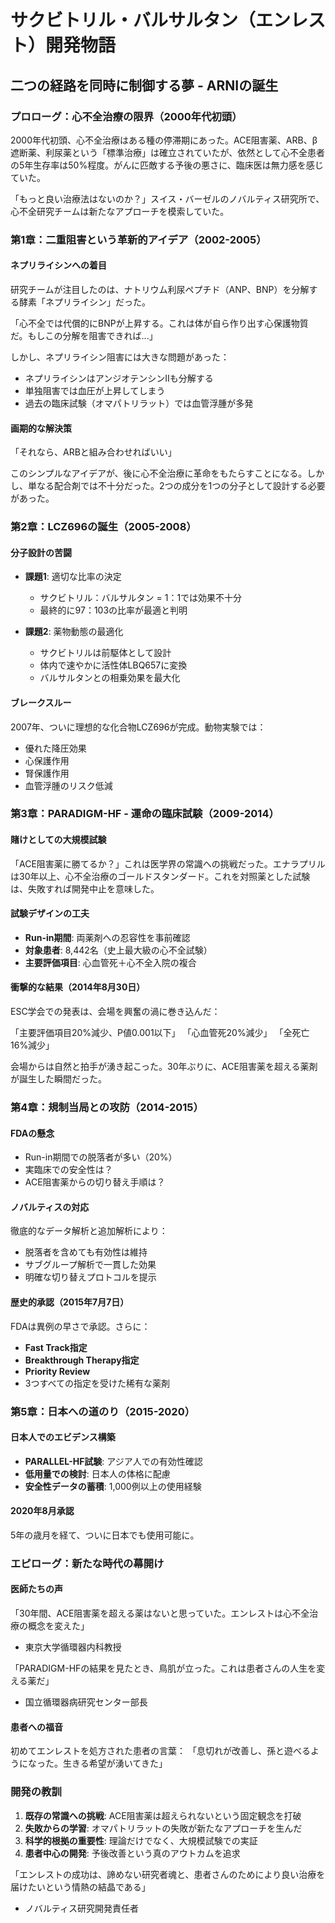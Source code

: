 # サクビトリル・バルサルタン（エンレスト）開発物語

## 二つの経路を同時に制御する夢 - ARNIの誕生

### プロローグ：心不全治療の限界（2000年代初頭）

2000年代初頭、心不全治療はある種の停滞期にあった。ACE阻害薬、ARB、β遮断薬、利尿薬という「標準治療」は確立されていたが、依然として心不全患者の5年生存率は50%程度。がんに匹敵する予後の悪さに、臨床医は無力感を感じていた。

「もっと良い治療法はないのか？」スイス・バーゼルのノバルティス研究所で、心不全研究チームは新たなアプローチを模索していた。

### 第1章：二重阻害という革新的アイデア（2002-2005）

#### ネプリライシンへの着目

研究チームが注目したのは、ナトリウム利尿ペプチド（ANP、BNP）を分解する酵素「ネプリライシン」だった。

「心不全では代償的にBNPが上昇する。これは体が自ら作り出す心保護物質だ。もしこの分解を阻害できれば...」

しかし、ネプリライシン阻害には大きな問題があった：
- ネプリライシンはアンジオテンシンIIも分解する
- 単独阻害では血圧が上昇してしまう
- 過去の臨床試験（オマパトリラット）では血管浮腫が多発

#### 画期的な解決策

「それなら、ARBと組み合わせればいい」

このシンプルなアイデアが、後に心不全治療に革命をもたらすことになる。しかし、単なる配合剤では不十分だった。2つの成分を1つの分子として設計する必要があった。

### 第2章：LCZ696の誕生（2005-2008）

#### 分子設計の苦闘

- **課題1**: 適切な比率の決定
  - サクビトリル：バルサルタン = 1：1では効果不十分
  - 最終的に97：103の比率が最適と判明
  
- **課題2**: 薬物動態の最適化
  - サクビトリルは前駆体として設計
  - 体内で速やかに活性体LBQ657に変換
  - バルサルタンとの相乗効果を最大化

#### ブレークスルー

2007年、ついに理想的な化合物LCZ696が完成。動物実験では：
- 優れた降圧効果
- 心保護作用
- 腎保護作用
- 血管浮腫のリスク低減

### 第3章：PARADIGM-HF - 運命の臨床試験（2009-2014）

#### 賭けとしての大規模試験

「ACE阻害薬に勝てるか？」これは医学界の常識への挑戦だった。エナラプリルは30年以上、心不全治療のゴールドスタンダード。これを対照薬とした試験は、失敗すれば開発中止を意味した。

#### 試験デザインの工夫

- **Run-in期間**: 両薬剤への忍容性を事前確認
- **対象患者**: 8,442名（史上最大級の心不全試験）
- **主要評価項目**: 心血管死＋心不全入院の複合

#### 衝撃的な結果（2014年8月30日）

ESC学会での発表は、会場を興奮の渦に巻き込んだ：

「主要評価項目20%減少、P値0.001以下」
「心血管死20%減少」
「全死亡16%減少」

会場からは自然と拍手が湧き起こった。30年ぶりに、ACE阻害薬を超える薬剤が誕生した瞬間だった。

### 第4章：規制当局との攻防（2014-2015）

#### FDAの懸念

- Run-in期間での脱落者が多い（20%）
- 実臨床での安全性は？
- ACE阻害薬からの切り替え手順は？

#### ノバルティスの対応

徹底的なデータ解析と追加解析により：
- 脱落者を含めても有効性は維持
- サブグループ解析で一貫した効果
- 明確な切り替えプロトコルを提示

#### 歴史的承認（2015年7月7日）

FDAは異例の早さで承認。さらに：
- **Fast Track指定**
- **Breakthrough Therapy指定**
- **Priority Review**
- 3つすべての指定を受けた稀有な薬剤

### 第5章：日本への道のり（2015-2020）

#### 日本人でのエビデンス構築

- **PARALLEL-HF試験**: アジア人での有効性確認
- **低用量での検討**: 日本人の体格に配慮
- **安全性データの蓄積**: 1,000例以上の使用経験

#### 2020年8月承認

5年の歳月を経て、ついに日本でも使用可能に。

### エピローグ：新たな時代の幕開け

#### 医師たちの声

「30年間、ACE阻害薬を超える薬はないと思っていた。エンレストは心不全治療の概念を変えた」
- 東京大学循環器内科教授

「PARADIGM-HFの結果を見たとき、鳥肌が立った。これは患者さんの人生を変える薬だ」
- 国立循環器病研究センター部長

#### 患者への福音

初めてエンレストを処方された患者の言葉：
「息切れが改善し、孫と遊べるようになった。生きる希望が湧いてきた」

### 開発の教訓

1. **既存の常識への挑戦**: ACE阻害薬は超えられないという固定観念を打破
2. **失敗からの学習**: オマパトリラットの失敗が新たなアプローチを生んだ
3. **科学的根拠の重要性**: 理論だけでなく、大規模試験での実証
4. **患者中心の開発**: 予後改善という真のアウトカムを追求

「エンレストの成功は、諦めない研究者魂と、患者さんのためにより良い治療を届けたいという情熱の結晶である」
- ノバルティス研究開発責任者